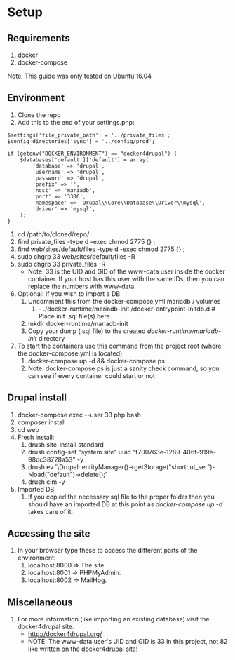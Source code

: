 # Setup

## Requirements
1. docker
1. docker-compose

Note: This guide was only tested on Ubuntu 16.04

## Environment
1. Clone the repo
1. Add this to the end of your settings.php:
```
$settings['file_private_path'] = '../private_files';
$config_directories['sync'] = '../config/prod';

if (getenv("DOCKER_ENVIRONMENT") == "docker4drupal") {
    $databases['default']['default'] = array(
        'database' => 'drupal',
        'username' => 'drupal',
        'password' => 'drupal',
        'prefix' => '',
        'host' => 'mariadb',
        'port' => '3306',
        'namespace' => 'Drupal\\Core\\Database\\Driver\\mysql',
        'driver' => 'mysql',
    );
}
```
1. cd /path/to/cloned/repo/
1. find private_files -type d -exec chmod 2775 {} \;
1. find web/sites/default/files -type d -exec chmod 2775 {} \;
1. sudo chgrp 33 web/sites/default/files -R
1. sudo chgrp 33 private_files -R
    * Note: 33 is the UID and GID of the www-data user inside the docker container. If your host has this user with the same IDs, then you can replace the numbers with www-data.
1. Optional: If you wish to import a DB
    1. Uncomment this from the docker-compose.yml mariadb / volumes
        1. \- ./docker-runtime/mariadb-init:/docker-entrypoint-initdb.d # Place init .sql file(s) here.
    1. mkdir docker-runtime/mariadb-init
    1. Copy your dump (.sql file) to the created _docker-runtime/mariadb-init_ directory
1. To start the containers use this command from the project root (where the docker-compose.yml is located)
    1. docker-compose up -d && docker-compose ps
    1. Note: docker-compose ps is just a sanity check command, so you can see if every container could start or not

## Drupal install
1. docker-compose exec --user 33 php bash
1. composer install
1. cd web
1. Fresh install:
    1. drush site-install standard
    1. drush config-set "system.site" uuid "f700763e-1289-406f-919e-98dc38728a53" -y
    1. drush ev '\Drupal::entityManager()->getStorage("shortcut_set")->load("default")->delete();'
    1. drush cim -y
1. Imported DB
   1. If you copied the necessary sql file to the proper folder then you should have an imported DB at this point as _docker-compose up -d_ takes care of it.

## Accessing the site
1. In your browser type these to access the different parts of the environment:
    1. localhost:8000 => The site.
    1. localhost:8001 => PHPMyAdmin.
    1. localhost:8002 => MailHog.

## Miscellaneous
1. For more information (like importing an existing database) visit the docker4drupal site: 
    * http://docker4drupal.org/
    * NOTE: The www-data user's UID and GID is 33 in this project, not 82 like written on the docker4drupal site!
